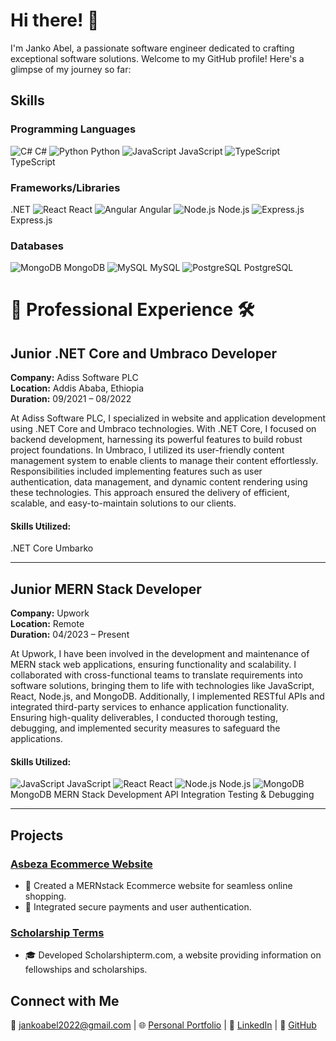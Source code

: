 # Hi there! 👋

I'm Janko Abel, a passionate software engineer dedicated to crafting exceptional software solutions. Welcome to my GitHub profile! Here's a glimpse of my journey so far:

## Skills

### Programming Languages
![C#](https://img.icons8.com/color/24/000000/c-sharp-logo.png) C#
![Python](https://img.icons8.com/color/24/000000/python.png) Python
![JavaScript](https://img.icons8.com/color/24/000000/javascript.png) JavaScript
![TypeScript](https://img.icons8.com/color/24/000000/typescript.png) TypeScript

### Frameworks/Libraries
.NET
![React](https://img.icons8.com/color/24/000000/react-native.png) React
![Angular](https://img.icons8.com/color/24/000000/angularjs.png) Angular
![Node.js](https://img.icons8.com/color/24/000000/nodejs.png) Node.js
![Express.js](https://img.icons8.com/color/24/000000/express.png) Express.js

### Databases
![MongoDB](https://img.icons8.com/color/24/000000/mongodb.png) MongoDB
![MySQL](https://img.icons8.com/color/24/000000/mysql.png) MySQL
![ PostgreSQL](https://upload.wikimedia.org/wikipedia/commons/thumb/2/29/Postgresql_elephant.svg/24px-Postgresql_elephant.svg.png) PostgreSQL


# 🚀 Professional Experience 🛠️

## Junior .NET Core and Umbraco Developer
**Company:** Adiss Software PLC  
**Location:** Addis Ababa, Ethiopia  
**Duration:** 09/2021 – 08/2022  

At Adiss Software PLC, I specialized in website and application development using .NET Core and Umbraco technologies. With .NET Core, I focused on backend development, harnessing its powerful features to build robust project foundations. In Umbraco, I utilized its user-friendly content management system to enable clients to manage their content effortlessly. Responsibilities included implementing features such as user authentication, data management, and dynamic content rendering using these technologies. This approach ensured the delivery of efficient, scalable, and easy-to-maintain solutions to our clients.

#### Skills Utilized:
.NET Core
 Umbarko

---

## Junior MERN Stack Developer
**Company:** Upwork  
**Location:** Remote  
**Duration:** 04/2023 – Present  

At Upwork, I have been involved in the development and maintenance of MERN stack web applications, ensuring functionality and scalability. I collaborated with cross-functional teams to translate requirements into software solutions, bringing them to life with technologies like JavaScript, React, Node.js, and MongoDB. Additionally, I implemented RESTful APIs and integrated third-party services to enhance application functionality. Ensuring high-quality deliverables, I conducted thorough testing, debugging, and implemented security measures to safeguard the applications.

#### Skills Utilized:
![JavaScript](https://img.icons8.com/color/24/000000/javascript.png) JavaScript
![React](https://img.icons8.com/color/24/000000/react-native.png) React
![Node.js](https://img.icons8.com/color/24/000000/nodejs.png) Node.js
![MongoDB](https://img.icons8.com/color/24/000000/mongodb.png) MongoDB
MERN Stack Development
API Integration
Testing & Debugging

---

## Projects

### [Asbeza Ecommerce Website](https://asbeza.net/)
- 🛒 Created a MERNstack Ecommerce website for seamless online shopping.
- 🔐 Integrated secure payments and user authentication.

### [Scholarship Terms](https://scholarshipterm.com/)
- 🎓 Developed Scholarshipterm.com, a website providing information on fellowships and scholarships.
  
## Connect with Me
📧 jankoabel2022@gmail.com | 🌐 [Personal Portfolio](https://janko-abel.vercel.app/) | 💼 [LinkedIn](https://www.linkedin.com/in/abel-janko-567964226/) | 🐙 [GitHub](https://github.com/jankoabel/)
